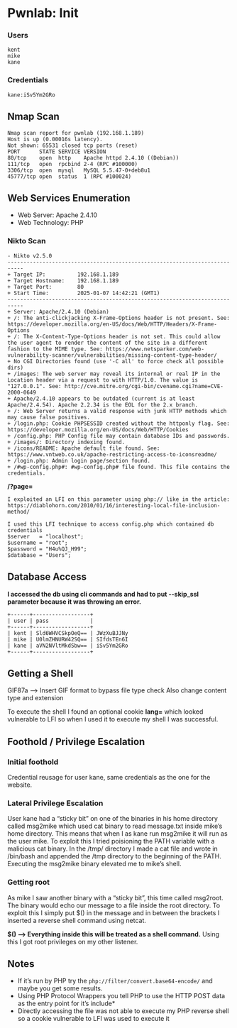 # Pwnlab: Init
### Users
```
kent
mike
kane
```
### Credentials
```
kane:iSv5Ym2GRo
```
## Nmap Scan
```
Nmap scan report for pwnlab (192.168.1.189)
Host is up (0.00016s latency).
Not shown: 65531 closed tcp ports (reset)
PORT      STATE SERVICE VERSION
80/tcp    open  http    Apache httpd 2.4.10 ((Debian))
111/tcp   open  rpcbind 2-4 (RPC #100000)
3306/tcp  open  mysql   MySQL 5.5.47-0+deb8u1
45777/tcp open  status  1 (RPC #100024)
```
## Web Services Enumeration

* Web Server: Apache 2.4.10
* Web Technology: PHP

### Nikto Scan
```
- Nikto v2.5.0
---------------------------------------------------------------------------
+ Target IP:          192.168.1.189
+ Target Hostname:    192.168.1.189
+ Target Port:        80
+ Start Time:         2025-01-07 14:42:21 (GMT1)
---------------------------------------------------------------------------
+ Server: Apache/2.4.10 (Debian)
+ /: The anti-clickjacking X-Frame-Options header is not present. See: https://developer.mozilla.org/en-US/docs/Web/HTTP/Headers/X-Frame-Options
+ /: The X-Content-Type-Options header is not set. This could allow the user agent to render the content of the site in a different fashion to the MIME type. See: https://www.netsparker.com/web-vulnerability-scanner/vulnerabilities/missing-content-type-header/
+ No CGI Directories found (use '-C all' to force check all possible dirs)
+ /images: The web server may reveal its internal or real IP in the Location header via a request to with HTTP/1.0. The value is "127.0.0.1". See: http://cve.mitre.org/cgi-bin/cvename.cgi?name=CVE-2000-0649
+ Apache/2.4.10 appears to be outdated (current is at least Apache/2.4.54). Apache 2.2.34 is the EOL for the 2.x branch.
+ /: Web Server returns a valid response with junk HTTP methods which may cause false positives.
+ /login.php: Cookie PHPSESSID created without the httponly flag. See: https://developer.mozilla.org/en-US/docs/Web/HTTP/Cookies
+ /config.php: PHP Config file may contain database IDs and passwords.
+ /images/: Directory indexing found.
+ /icons/README: Apache default file found. See: https://www.vntweb.co.uk/apache-restricting-access-to-iconsreadme/
+ /login.php: Admin login page/section found.
+ /#wp-config.php#: #wp-config.php# file found. This file contains the credentials.
```

**/?page=**
```
I exploited an LFI on this parameter using php:// like in the article:
https://diablohorn.com/2010/01/16/interesting-local-file-inclusion-method/

I used this LFI technique to access config.php which contained db credentials
$server	  = "localhost";
$username = "root";
$password = "H4u%QJ_H99";
$database = "Users";
```
## Database Access ##

**I accessed the db using cli commands and had to put --skip_ssl parameter because it was throwing an error.**
```
+------+------------------+
| user | pass             |
+------+------------------+
| kent | Sld6WHVCSkpOeQ== | JWzXuBJJNy
| mike | U0lmZHNURW42SQ== | SIfdsTEn6I
| kane | aVN2NVltMkdSbw== | iSv5Ym2GRo
+------+------------------+
```
## Getting a Shell ##

GIF87a --> Insert GIF format to bypass file type check
Also change content type and extension

To execute the shell I found an optional cookie **lang=** which looked vulnerable to LFI so
when I used it to execute my shell I was successful.

## Foothold / Privilege Escalation
### Initial foothold
Credential reusage for user kane, same credentials as the one for the website.

### Lateral Privilege Escalation
User kane had a “sticky bit” on one of the binaries in his home directory called msg2mike which used cat binary to read message.txt inside mike’s home directory. This means that when I as kane run msg2mike it will run as the user mike.
To exploit this I tried poisioning the PATH variable with a malicious cat binary.
In the /tmp/ directory I made a cat file and wrote in /bin/bash and appended the /tmp directory to the beginning of the PATH.
Executing the msg2mike binary elevated me to mike’s shell.

### Getting root
As mike I saw another binary with a “sticky bit”, this time called msg2root. The binary would echo our message to a file inside the root directory. To exploit this I simply put $() in the message and in between the brackets I inserted a reverse shell command using netcat.

**$() —> Everything inside this will be treated as a shell command.**
Using this I got root privileges on my other listener.

## Notes
* If it’s run by PHP try the ```php://filter/convert.base64-encode/``` and maybe you get some results. 
* Using PHP Protocol Wrappers you tell PHP to use the HTTP POST data as the entry point for it’s include*
* Directly accessing the file was not able to execute my PHP reverse shell so a cookie vulnerable to LFI was used to execute it